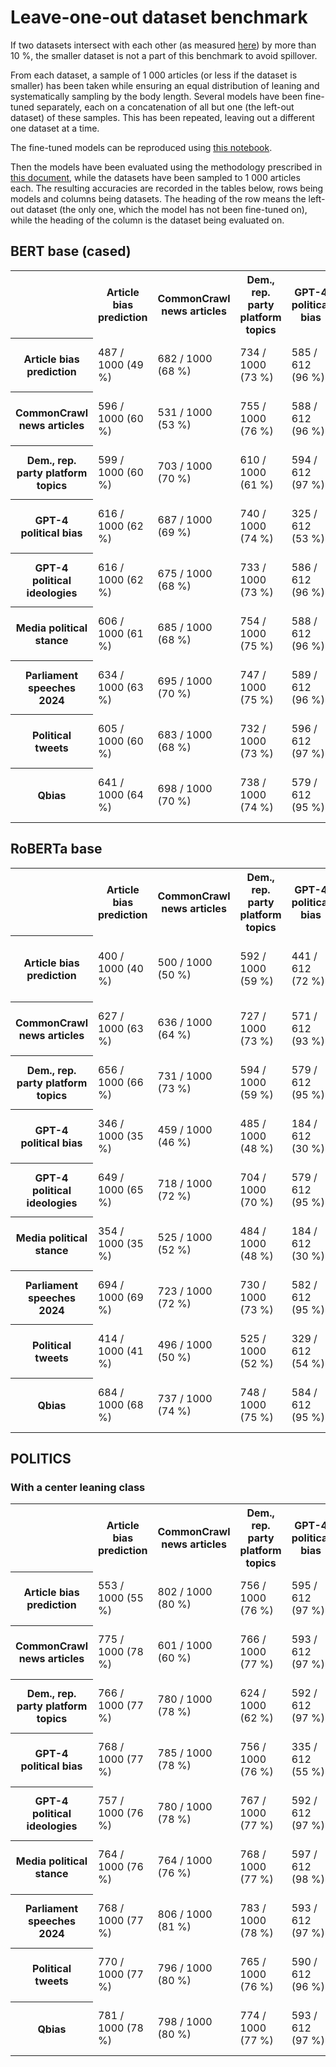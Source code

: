 # Leave-one-out dataset benchmark

If two datasets intersect with each other (as measured [here](/analysis/dataset_intersection)) by more than 10 %, the
smaller dataset is not a part of this benchmark to avoid spillover.

From each dataset, a sample of 1 000 articles (or less if the dataset is smaller) has been taken while ensuring an equal
distribution of leaning and systematically sampling by the body length. Several models have been fine-tuned separately,
each on a concatenation of all but one (the left-out dataset) of these samples. This has been repeated, leaving out a
different one dataset at a time.

The fine-tuned models can be reproduced using [this notebook](notebook.ipynb).

Then the models have been evaluated using the methodology prescribed in [this document](../../model_evaluation), while
the datasets have been sampled to 1 000 articles each. The resulting accuracies are recorded in the tables below, rows
being models and columns being datasets. The heading of the row means the left-out dataset (the only one, which the
model has not been fine-tuned on), while the heading of the column is the dataset being evaluated on.

## BERT base (cased)

<table>
<tr>
    <th></th>
    <th>Article bias prediction</th>
    <th>CommonCrawl news articles</th>
    <th>Dem., rep. party platform topics</th>
    <th>GPT-4 political bias</th>
    <th>GPT-4 political ideologies</th>
    <th>Media political stance</th>
    <th>Parliament speeches 2024</th>
    <th>Political tweets</th>
    <th>Qbias</th>
</tr>
<tr>
    <th>Article bias prediction</th>
    <td>487 / 1000 (49 %)</td>
    <td>682 / 1000 (68 %)</td>
    <td>734 / 1000 (73 %)</td>
    <td>585 / 612 (96 %)</td>
    <td>974 / 1000 (97 %)</td>
    <td>781 / 1000 (78 %)</td>
    <td>678 / 1000 (68 %)</td>
    <td>693 / 1000 (69 %)</td>
    <td>456 / 1000 (46 %)</td>
</tr>
<tr>
    <th>CommonCrawl news articles</th>
    <td>596 / 1000 (60 %)</td>
    <td>531 / 1000 (53 %)</td>
    <td>755 / 1000 (76 %)</td>
    <td>588 / 612 (96 %)</td>
    <td>974 / 1000 (97 %)</td>
    <td>781 / 1000 (78 %)</td>
    <td>660 / 1000 (66 %)</td>
    <td>687 / 1000 (69 %)</td>
    <td>472 / 1000 (47 %)</td>
</tr>
<tr>
    <th>Dem., rep. party platform topics</th>
    <td>599 / 1000 (60 %)</td>
    <td>703 / 1000 (70 %)</td>
    <td>610 / 1000 (61 %)</td>
    <td>594 / 612 (97 %)</td>
    <td>979 / 1000 (98 %)</td>
    <td>765 / 1000 (76 %)</td>
    <td>684 / 1000 (68 %)</td>
    <td>709 / 1000 (71 %)</td>
    <td>482 / 1000 (48 %)</td>
</tr>
<tr>
    <th>GPT-4 political bias</th>
    <td>616 / 1000 (62 %)</td>
    <td>687 / 1000 (69 %)</td>
    <td>740 / 1000 (74 %)</td>
    <td>325 / 612 (53 %)</td>
    <td>971 / 1000 (97 %)</td>
    <td>758 / 1000 (76 %)</td>
    <td>705 / 1000 (70 %)</td>
    <td>697 / 1000 (70 %)</td>
    <td>459 / 1000 (46 %)</td>
</tr>
<tr>
    <th>GPT-4 political ideologies</th>
    <td>616 / 1000 (62 %)</td>
    <td>675 / 1000 (68 %)</td>
    <td>733 / 1000 (73 %)</td>
    <td>586 / 612 (96 %)</td>
    <td>748 / 1000 (75 %)</td>
    <td>783 / 1000 (78 %)</td>
    <td>687 / 1000 (69 %)</td>
    <td>662 / 1000 (66 %)</td>
    <td>470 / 1000 (47 %)</td>
</tr>
<tr>
    <th>Media political stance</th>
    <td>606 / 1000 (61 %)</td>
    <td>685 / 1000 (68 %)</td>
    <td>754 / 1000 (75 %)</td>
    <td>588 / 612 (96 %)</td>
    <td>979 / 1000 (98 %)</td>
    <td>466 / 1000 (47 %)</td>
    <td>677 / 1000 (68 %)</td>
    <td>709 / 1000 (71 %)</td>
    <td>475 / 1000 (48 %)</td>
</tr>
<tr>
    <th>Parliament speeches 2024</th>
    <td>634 / 1000 (63 %)</td>
    <td>695 / 1000 (70 %)</td>
    <td>747 / 1000 (75 %)</td>
    <td>589 / 612 (96 %)</td>
    <td>980 / 1000 (98 %)</td>
    <td>808 / 1000 (81 %)</td>
    <td>445 / 1000 (44 %)</td>
    <td>708 / 1000 (71 %)</td>
    <td>469 / 1000 (47 %)</td>
</tr>
<tr>
    <th>Political tweets</th>
    <td>605 / 1000 (60 %)</td>
    <td>683 / 1000 (68 %)</td>
    <td>732 / 1000 (73 %)</td>
    <td>596 / 612 (97 %)</td>
    <td>975 / 1000 (98 %)</td>
    <td>773 / 1000 (77 %)</td>
    <td>675 / 1000 (68 %)</td>
    <td>565 / 1000 (56 %)</td>
    <td>466 / 1000 (47 %)</td>
</tr>
<tr>
    <th>Qbias</th>
    <td>641 / 1000 (64 %)</td>
    <td>698 / 1000 (70 %)</td>
    <td>738 / 1000 (74 %)</td>
    <td>579 / 612 (95 %)</td>
    <td>976 / 1000 (98 %)</td>
    <td>792 / 1000 (79 %)</td>
    <td>667 / 1000 (67 %)</td>
    <td>696 / 1000 (70 %)</td>
    <td>478 / 1000 (48 %)</td>
</tr>
</table>

## RoBERTa base

<table>
<tr>
    <th></th>
    <th>Article bias prediction</th>
    <th>CommonCrawl news articles</th>
    <th>Dem., rep. party platform topics</th>
    <th>GPT-4 political bias</th>
    <th>GPT-4 political ideologies</th>
    <th>Media political stance</th>
    <th>Parliament speeches 2024</th>
    <th>Political tweets</th>
    <th>Qbias</th>
</tr>
<tr>
    <th>Article bias prediction</th>
    <td>400 / 1000 (40 %)</td>
    <td>500 / 1000 (50 %)</td>
    <td>592 / 1000 (59 %)</td>
    <td>441 / 612 (72 %)</td>
    <td>893 / 1000 (89 %)</td>
    <td>614 / 1000 (61 %)</td>
    <td>585 / 1000 (58 %)</td>
    <td>580 / 1000 (58 %)</td>
    <td>345 / 1000 (34 %)</td>
    <td>4550 / 7612 (60 %)</td>
</tr>
<tr>
    <th>CommonCrawl news articles</th>
    <td>627 / 1000 (63 %)</td>
    <td>636 / 1000 (64 %)</td>
    <td>727 / 1000 (73 %)</td>
    <td>571 / 612 (93 %)</td>
    <td>971 / 1000 (97 %)</td>
    <td>852 / 1000 (85 %)</td>
    <td>678 / 1000 (68 %)</td>
    <td>715 / 1000 (72 %)</td>
    <td>462 / 1000 (46 %)</td>
</tr>
<tr>
    <th>Dem., rep. party platform topics</th>
    <td>656 / 1000 (66 %)</td>
    <td>731 / 1000 (73 %)</td>
    <td>594 / 1000 (59 %)</td>
    <td>579 / 612 (95 %)</td>
    <td>967 / 1000 (97 %)</td>
    <td>839 / 1000 (84 %)</td>
    <td>701 / 1000 (70 %)</td>
    <td>696 / 1000 (70 %)</td>
    <td>482 / 1000 (48 %)</td>
</tr>
<tr>
    <th>GPT-4 political bias</th>
    <td>346 / 1000 (35 %)</td>
    <td>459 / 1000 (46 %)</td>
    <td>485 / 1000 (48 %)</td>
    <td>184 / 612 (30 %)</td>
    <td>506 / 1000 (51 %)</td>
    <td>570 / 1000 (57 %)</td>
    <td>486 / 1000 (49 %)</td>
    <td>537 / 1000 (54 %)</td>
    <td>365 / 1000 (36 %)</td>
</tr>
<tr>
    <th>GPT-4 political ideologies</th>
    <td>649 / 1000 (65 %)</td>
    <td>718 / 1000 (72 %)</td>
    <td>704 / 1000 (70 %)</td>
    <td>579 / 612 (95 %)</td>
    <td>809 / 1000 (81 %)</td>
    <td>812 / 1000 (81 %)</td>
    <td>653 / 1000 (65 %)</td>
    <td>678 / 1000 (68 %)</td>
    <td>459 / 1000 (46 %)</td>
</tr>
<tr>
    <th>Media political stance</th>
    <td>354 / 1000 (35 %)</td>
    <td>525 / 1000 (52 %)</td>
    <td>484 / 1000 (48 %)</td>
    <td>184 / 612 (30 %)</td>
    <td>506 / 1000 (51 %)</td>
    <td>607 / 1000 (61 %)</td>
    <td>487 / 1000 (49 %)</td>
    <td>530 / 1000 (53 %)</td>
    <td>474 / 1000 (47 %)</td>
</tr>
<tr>
    <th>Parliament speeches 2024</th>
    <td>694 / 1000 (69 %)</td>
    <td>723 / 1000 (72 %)</td>
    <td>730 / 1000 (73 %)</td>
    <td>582 / 612 (95 %)</td>
    <td>979 / 1000 (98 %)</td>
    <td>847 / 1000 (85 %)</td>
    <td>463 / 1000 (46 %)</td>
    <td>712 / 1000 (71 %)</td>
    <td>488 / 1000 (49 %)</td>
</tr>
<tr>
    <th>Political tweets</th>
    <td>414 / 1000 (41 %)</td>
    <td>496 / 1000 (50 %)</td>
    <td>525 / 1000 (52 %)</td>
    <td>329 / 612 (54 %)</td>
    <td>494 / 1000 (49 %)</td>
    <td>424 / 1000 (42 %)</td>
    <td>516 / 1000 (52 %)</td>
    <td>420 / 1000 (42 %)</td>
    <td>348 / 1000 (35 %)</td>
</tr>
<tr>
    <th>Qbias</th>
    <td>684 / 1000 (68 %)</td>
    <td>737 / 1000 (74 %)</td>
    <td>748 / 1000 (75 %)</td>
    <td>584 / 612 (95 %)</td>
    <td>972 / 1000 (97 %)</td>
    <td>841 / 1000 (84 %)</td>
    <td>702 / 1000 (70 %)</td>
    <td>719 / 1000 (72 %)</td>
    <td>450 / 1000 (45 %)</td>
</tr>
</table>

## POLITICS

### With a center leaning class

<table>
<tr>
    <th></th>
    <th>Article bias prediction</th>
    <th>CommonCrawl news articles</th>
    <th>Dem., rep. party platform topics</th>
    <th>GPT-4 political bias</th>
    <th>GPT-4 political ideologies</th>
    <th>Media political stance</th>
    <th>Parliament speeches 2024</th>
    <th>Political tweets</th>
    <th>Qbias</th>
</tr>
<tr>
    <th>Article bias prediction</th>
    <td>553 / 1000 (55 %)</td>
    <td>802 / 1000 (80 %)</td>
    <td>756 / 1000 (76 %)</td>
    <td>595 / 612 (97 %)</td>
    <td>981 / 1000 (98 %)</td>
    <td>878 / 1000 (88 %)</td>
    <td>736 / 1000 (74 %)</td>
    <td>749 / 1000 (75 %)</td>
    <td>554 / 1000 (55 %)</td>
</tr>
<tr>
    <th>CommonCrawl news articles</th>
    <td>775 / 1000 (78 %)</td>
    <td>601 / 1000 (60 %)</td>
    <td>766 / 1000 (77 %)</td>
    <td>593 / 612 (97 %)</td>
    <td>981 / 1000 (98 %)</td>
    <td>895 / 1000 (90 %)</td>
    <td>737 / 1000 (74 %)</td>
    <td>747 / 1000 (75 %)</td>
    <td>561 / 1000 (56 %)</td>
</tr>
<tr>
    <th>Dem., rep. party platform topics</th>
    <td>766 / 1000 (77 %)</td>
    <td>780 / 1000 (78 %)</td>
    <td>624 / 1000 (62 %)</td>
    <td>592 / 612 (97 %)</td>
    <td>983 / 1000 (98 %)</td>
    <td>881 / 1000 (88 %)</td>
    <td>729 / 1000 (73 %)</td>
    <td>751 / 1000 (75 %)</td>
    <td>556 / 1000 (56 %)</td>
</tr>
<tr>
    <th>GPT-4 political bias</th>
    <td>768 / 1000 (77 %)</td>
    <td>785 / 1000 (78 %)</td>
    <td>756 / 1000 (76 %)</td>
    <td>335 / 612 (55 %)</td>
    <td>972 / 1000 (97 %)</td>
    <td>875 / 1000 (88 %)</td>
    <td>742 / 1000 (74 %)</td>
    <td>747 / 1000 (75 %)</td>
    <td>572 / 1000 (57 %)</td>
</tr>
<tr>
    <th>GPT-4 political ideologies</th>
    <td>757 / 1000 (76 %)</td>
    <td>780 / 1000 (78 %)</td>
    <td>767 / 1000 (77 %)</td>
    <td>592 / 612 (97 %)</td>
    <td>852 / 1000 (85 %)</td>
    <td>885 / 1000 (88 %)</td>
    <td>729 / 1000 (73 %)</td>
    <td>757 / 1000 (76 %)</td>
    <td>560 / 1000 (56 %)</td>
</tr>
<tr>
    <th>Media political stance</th>
    <td>764 / 1000 (76 %)</td>
    <td>764 / 1000 (76 %)</td>
    <td>768 / 1000 (77 %)</td>
    <td>597 / 612 (98 %)</td>
    <td>977 / 1000 (98 %)</td>
    <td>616 / 1000 (62 %)</td>
    <td>733 / 1000 (73 %)</td>
    <td>752 / 1000 (75 %)</td>
    <td>547 / 1000 (55 %)</td>
</tr>
<tr>
    <th>Parliament speeches 2024</th>
    <td>768 / 1000 (77 %)</td>
    <td>806 / 1000 (81 %)</td>
    <td>783 / 1000 (78 %)</td>
    <td>593 / 612 (97 %)</td>
    <td>981 / 1000 (98 %)</td>
    <td>885 / 1000 (88 %)</td>
    <td>463 / 1000 (46 %)</td>
    <td>752 / 1000 (75 %)</td>
    <td>567 / 1000 (57 %)</td>
</tr>
<tr>
    <th>Political tweets</th>
    <td>770 / 1000 (77 %)</td>
    <td>796 / 1000 (80 %)</td>
    <td>765 / 1000 (76 %)</td>
    <td>590 / 612 (96 %)</td>
    <td>973 / 1000 (97 %)</td>
    <td>884 / 1000 (88 %)</td>
    <td>744 / 1000 (74 %)</td>
    <td>626 / 1000 (63 %)</td>
    <td>555 / 1000 (56 %)</td>
</tr>
<tr>
    <th>Qbias</th>
    <td>781 / 1000 (78 %)</td>
    <td>798 / 1000 (80 %)</td>
    <td>774 / 1000 (77 %)</td>
    <td>593 / 612 (97 %)</td>
    <td>975 / 1000 (98 %)</td>
    <td>891 / 1000 (89 %)</td>
    <td>738 / 1000 (74 %)</td>
    <td>767 / 1000 (77 %)</td>
    <td>508 / 1000 (51 %)</td>
</tr>
</table>
